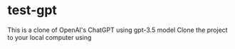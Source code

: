 # test-gpt
This is a clone of OpenAI's ChatGPT using gpt-3.5 model
Clone the project to your local computer using 
